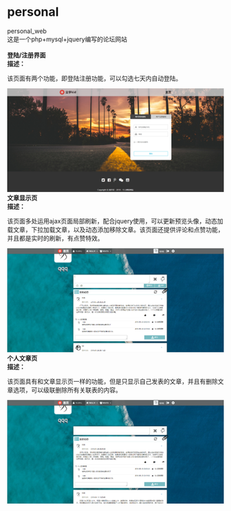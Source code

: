 # personal
personal_web<br>
这是一个php+mysql+jquery编写的论坛网站<br><br>
<strong>登陆/注册界面</strong><br>
<b>描述：</b><p>该页面有两个功能，即登陆注册功能，可以勾选七天内自动登陆。</p>
<img src="./demo_photo/login_register_sam.png"/><br>
<strong>文章显示页</strong><br>
<b>描述：</b><p>该页面多处运用ajax页面局部刷新，配合jquery使用，可以更新预览头像，动态加载文章，下拉加载文章，以及动态添加移除文章。该页面还提供评论和点赞功能，并且都是实时的刷新，有点赞特效。</p>
<img src="./demo_photo/article_sam.png"/><br>
<strong>个人文章页</strong><br>
<b>描述：</b><p>该页面具有和文章显示页一样的功能，但是只显示自己发表的文章，并且有删除文章选项，可以级联删除所有关联表的内容。</p>
<img src="./demo_photo/personal_art_sam.png"/><br>
